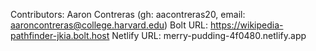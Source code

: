 Contributors: Aaron Contreras (gh: aacontreras20, email: aaroncontreras@college.harvard.edu)
Bolt URL: https://wikipedia-pathfinder-jkia.bolt.host
Netlify URL: merry-pudding-4f0480.netlify.app
